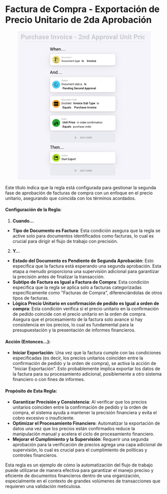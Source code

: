 # Factura de Compra - Exportación de Precio Unitario de 2da Aprobación

<figure><img src="../../../.gitbook/assets/Bildschirmfoto 2024-05-03 um 14.59.02.png" alt=""><figcaption></figcaption></figure>

Este título indica que la regla está configurada para gestionar la segunda fase de aprobación de facturas de compra con un enfoque en el precio unitario, asegurando que coincida con los términos acordados.

#### Configuración de la Regla:

1. **Cuando…**
* **Tipo de Documento es Factura**: Esta condición asegura que la regla se active solo para documentos identificados como facturas, lo cual es crucial para dirigir el flujo de trabajo con precisión.
2. **Y…**
* **Estado del Documento es Pendiente de Segunda Aprobación**: Esto especifica que la factura está esperando una segunda aprobación. Esta etapa a menudo proporciona una supervisión adicional para garantizar la precisión antes de finalizar la transacción.
* **Subtipo de Factura es Igual a Factura de Compra**: Esta condición especifica que la regla se aplica solo a facturas categorizadas específicamente como "Facturas de Compra", diferenciándolas de otros tipos de facturas.
* **Lógica Precio Unitario en confirmación de pedido es Igual a orden de compra**: Esta condición verifica si el precio unitario en la confirmación de pedido coincide con el precio unitario en la orden de compra. Asegura que el procesamiento de la factura solo avance si hay consistencia en los precios, lo cual es fundamental para la presupuestación y la presentación de informes financieros.

#### Acción (Entonces…):

* **Iniciar Exportación**: Una vez que la factura cumple con las condiciones especificadas (es decir, los precios unitarios coinciden entre la confirmación de pedido y la orden de compra), se activa la acción de "Iniciar Exportación". Esto probablemente implica exportar los datos de la factura para su procesamiento adicional, posiblemente a otro sistema financiero o con fines de informes.

#### Propósito de Esta Regla:

* **Garantizar Precisión y Consistencia**: Al verificar que los precios unitarios coinciden entre la confirmación de pedido y la orden de compra, el sistema ayuda a mantener la precisión financiera y evita el cobro excesivo o insuficiente.
* **Optimizar el Procesamiento Financiero**: Automatizar la exportación de datos una vez que los precios están confirmados reduce la manipulación manual y acelera el ciclo de procesamiento financiero.
* **Mejorar el Cumplimiento y la Supervisión**: Requerir una segunda aprobación para la verificación de precios agrega una capa adicional de supervisión, lo cual es crucial para el cumplimiento de políticas y controles financieros.

Esta regla es un ejemplo de cómo la automatización del flujo de trabajo puede utilizarse de manera efectiva para garantizar el manejo preciso y eficiente de documentos financieros dentro de una organización, especialmente en el contexto de grandes volúmenes de transacciones que requieren una validación meticulosa.
